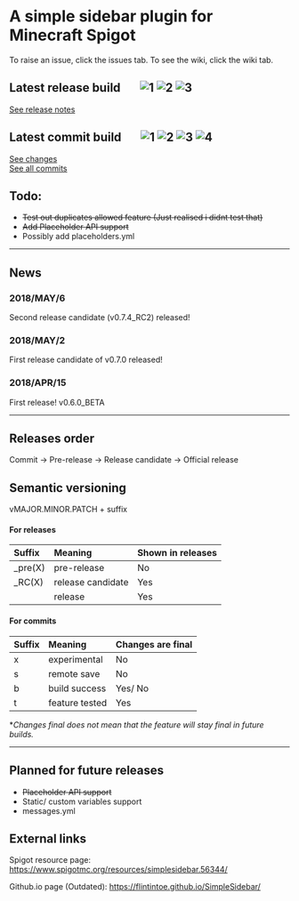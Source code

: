 # A simple sidebar plugin for Minecraft Spigot
To raise an issue, click the issues tab. To see the wiki, click the wiki tab.

## Latest release build &nbsp; &nbsp; &nbsp; ![1](https://img.shields.io/github/release/flintintoe/SimpleSidebar.svg?style=flat-square&label=Release) ![2](https://img.shields.io/github/release-date/flintintoe/SimpleSidebar.svg?style=flat-square&label=Last%20release) ![3](https://img.shields.io/github/license/flintintoe/SimpleSidebar.svg?style=flat-square&label=License)

[See release notes](https://github.com/flintintoe/SimpleSidebar/releases/tag/v0.7.4_RC2)

## Latest commit build &nbsp; &nbsp; &nbsp; ![1](https://img.shields.io/badge/Commit-v0.8.0__pre1-orange.svg?style=flat-square&label=Build) ![2](https://img.shields.io/github/last-commit/flintintoe/SimpleSidebar/master.svg?style=flat-square&label=Last%20commit) ![3](https://img.shields.io/circleci/project/github/flintintoe/SimpleSidebar/master.svg?style=flat-square&label=CircleCI) ![4](https://img.shields.io/codacy/grade/ad2a5c3320dd43cbad38ba13a85f8a66/master.svg?style=flat-square&label=Codacy%20grade)

[See changes](https://github.com/flintintoe/SimpleSidebar/commit/fbb61aa74c0b24f25b0decb1830af409ddb682da) \
[See all commits](https://github.com/flintintoe/SimpleSidebar/commits)

## Todo:
- ~~Test out duplicates allowed feature (Just realised i didnt test that)~~
- ~~Add Placeholder API support~~
- Possibly add placeholders.yml

***
## News
### 2018/MAY/6
Second release candidate (v0.7.4_RC2) released!
### 2018/MAY/2
First release candidate of v0.7.0 released!
### 2018/APR/15
First release! v0.6.0_BETA
***
## Releases order
Commit → Pre-release → Release candidate → Official release

## Semantic versioning
vMAJOR.MINOR.PATCH + suffix
#### For releases
| Suffix        | Meaning           | Shown in releases |
|:--------------|:------------------|:------------------|
| \_pre(X)      | pre-release       | No                |
| \_RC(X)       | release candidate | Yes               |
|               | release           | Yes               |
#### For commits
| Suffix | Meaning        | Changes are final |
|:-------|:---------------|:------------------|
| x      | experimental   | No                |
| s      | remote save    | No                |
| b      | build success  | Yes/ No           |
| t      | feature tested | Yes               |

\**Changes final does not mean that the feature will stay final in future builds.*
***
## Planned for future releases
- ~~Placeholder API support~~
- Static/ custom variables support
- messages.yml

## External links
Spigot resource page: https://www.spigotmc.org/resources/simplesidebar.56344/

Github.io page (Outdated): https://flintintoe.github.io/SimpleSidebar/

